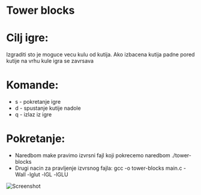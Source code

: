 # Tower blocks

# Cilj igre:
Izgraditi sto je moguce vecu kulu od kutija. Ako izbacena kutija padne pored kutije na vrhu kule igra se zavrsava

# Komande:
*  s - pokretanje igre
*  d - spustanje kutije nadole
*  q - izlaz iz igre
  
# Pokretanje:
* Naredbom make pravimo izvrsni fajl koji pokrecemo naredbom ./tower-blocks
* Drugi nacin za pravljenje izvrsnog fajla: gcc -o tower-blocks main.c -Wall -lglut -lGL -lGLU

![Screenshot](https://i.postimg.cc/MpFwbwmr/3-nedelja.png)
